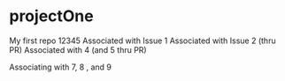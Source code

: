 projectOne
==========

My first repo 12345
Associated with Issue 1
Associated with Issue 2 (thru PR)
Associated with 4 (and 5 thru PR)

Associating with 7, 8 , and 9
